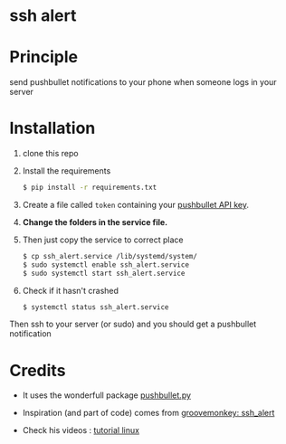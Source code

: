 # ssh alert


# Principle

send pushbullet notifications to your phone when someone logs in
your server

# Installation

1. clone this repo
2. Install the requirements

    ```bash
    $ pip install -r requirements.txt
    ```

3.  Create a file called `token` containing your
    [pushbullet API key](https://www.pushbullet.com/#settings/account).

4.  **Change the folders in the service file.**
5.  Then just copy the service to correct place

    ```bash
    $ cp ssh_alert.service /lib/systemd/system/
    $ sudo systemctl enable ssh_alert.service
    $ sudo systemctl start ssh_alert.service
    ```

6.  Check if it hasn't crashed

    ```bash
    $ systemctl status ssh_alert.service
    ```



Then ssh to your server (or sudo) and you should get a pushbullet notification


# Credits

* It uses the wonderfull package [pushbullet.py](https://github.com/rbrcsk/pushbullet.py)

* Inspiration (and part of code) comes from [groovemonkey: ssh_alert](https://github.com/groovemonkey/sshalert)

* Check his videos : [tutorial linux](https://www.youtube.com/channel/UCvA_wgsX6eFAOXI8Rbg_WiQ)
